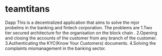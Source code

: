 # teamtitans
Dapp
This is a decentralized application that aims to solve the mjor probelms in the banking and fintech corporation.
The problems are 
  1.Two tier secured architecture for the organisation on the block chain .
  2.Opening and closing the accounts of the customer from any branch of the customer.
  3.Authenticating the KYC(Know Your Customers) documents.
  4.Solving the complaints mismanagement in the banking sector.
  
